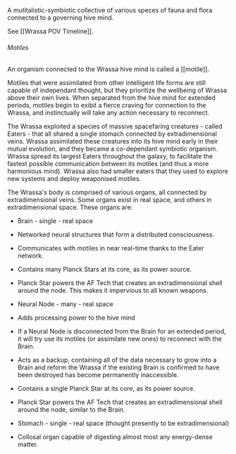 A mutitalistic-symbiotic collective of various speces of fauna and flora connected to a governing hive mind.

See [[Wrassa POV Timeline]].

###### Motiles

An organism connected to the Wrassa hive mind is called a [[motile]].

Motiles that were assimilated from other intelligent life forms are still capable of independant thought, but they prioritize the wellbeing of Wrassa above their own lives. When separated from the hive mind for extended periods, motiles begin to exibit a fierce craving for connection to the Wrassa, and instinctually will take any action necessary to reconnect.

The Wrassa exploited a species of massive spacefaring creatures - called Eaters - that all shared a single stomach connected by extradimensional veins. Wrassa assimilated these creatures into its hive mind early in their mutual evolution, and they became a co-dependant symbiotic organism. Wrassa spread its largest Eaters throughout the galaxy, to facilitate the fastest possible communication between its motiles (and thus a more harmonious mind). Wrassa also had smaller eaters that they used to explore new systems and deploy weaponised motiles.

The Wrassa's body is comprised of various organs, all connected by extradimensional veins. Some organs exist in real space, and others in extradimensional space. These organs are:

-   Brain - single - real space

-   Networked neural structures that form a distributed consciousness.
-   Communicates with motiles in near real-time thanks to the Eater network.
-   Contains many Planck Stars at its core, as its power source.
-   Planck Star powers the AF Tech that creates an extradimensional shell around the node. This makes it impervious to all known weapons.

-   Neural Node - many - real space

-   Adds processing power to the hive mind
-   If a Neural Node is disconnected from the Brain for an extended period, it will try use its motiles (or assimilate new ones) to reconnect with the Brain.
-   Acts as a backup, containing all of the data necessary to grow into a Brain and reform the Wrassa if the existing Brain is confirmed to have been destroyed has become permanently inaccessible.
-   Contains a single Planck Star at its core, as its power source.
-   Planck Star powers the AF Tech that creates an extradimensional shell around the node, similar to the Brain.

-   Stomach - single - real space (thought presently to be extradimensional)

-   Collosal organ capable of digesting almost most any energy-dense matter.

